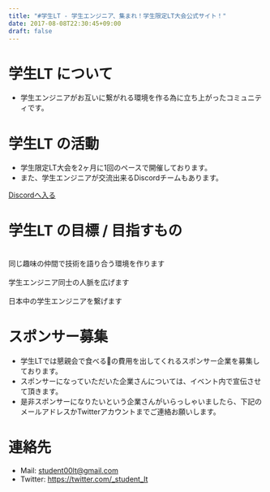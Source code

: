 ```yaml
---
title: "#学生LT - 学生エンジニア、集まれ！学生限定LT大会公式サイト！"
date: 2017-08-08T22:30:45+09:00
draft: false
---
```

<div class="top-red" id="about">
<h1 class="title">学生LT について<br><span class="bottom-border-w"></span></h1>
<ul>
<li>学生エンジニアがお互いに繋がれる環境を作る為に立ち上がったコミュニティです。</li>
</ul>
</div>
<div class="top-white">
<h1 class="title">学生LT の活動<br><span class="bottom-border-r"></h1>
<ul>
<li>学生限定LT大会を2ヶ月に1回のペースで開催しております。</li>
<li>また、学生エンジニアが交流出来るDiscordチームもあります。</li>
</ul>
<a type="button" class="btn btn-primary btn-lg alink" href="https://discord.gg/F4u9yKN">Discordへ入る</a>
</div>
<div class="top-red">
<h1 class="title">学生LT の目標 / 目指すもの<br><span class="bottom-border-w"></h1>
<div class="row">
<div class="col-md-4 goal-li"><i class="glyphicon glyphicon-comment icon fa-4x"></i><br>同じ趣味の仲間で技術を語り合う環境を作ります</div>
<div class="col-md-4 goal-li"><i class="glyphicon glyphicon-map-marker icon fa-4x"></i><br>学生エンジニア同士の人脈を広げます</div>
<div class="col-md-4 goal-li"><i class="glyphicon glyphicon-resize-small icon fa-4x"></i><br>日本中の学生エンジニアを繋げます</div>
</div>
</div>
<div class="top-white">
<h1 class="title">スポンサー募集<br><span class="bottom-border-r"></h1>
<ul>
<li>学生LTでは懇親会で食べる🍣の費用を出してくれるスポンサー企業を募集しております。</li>
<li>スポンサーになっていただいた企業さんについては、イベント内で宣伝させて頂きます。</li>
<li>是非スポンサーになりたいという企業さんがいらっしゃいましたら、下記のメールアドレスかTwitterアカウントまでご連絡お願いします。</li>
</ul>

<h1 class="title">連絡先<br><span class="bottom-border-r"></h1>
<ul>
<li>Mail: <a href="mailto:student00lt@gmail.com" target="_blank">student00lt@gmail.com</a></li>
<li>Twitter: <a href="https://twitter.com/_student_lt" target="_blank">https://twitter.com/_student_lt</a></li>
</ul>
</div>
